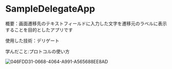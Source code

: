 # SampleDelegateApp

概要：画面遷移先のテキストフィールドに入力した文字を遷移元のラベルに表示することを目的としたアプリです

使用した技術：デリゲート

学んだこと:プロトコルの使い方

![046FDD31-0668-4064-A991-A565688EE8AD](https://user-images.githubusercontent.com/74137008/115554606-9b35b500-a2e9-11eb-9f77-4d28841093aa.png)



